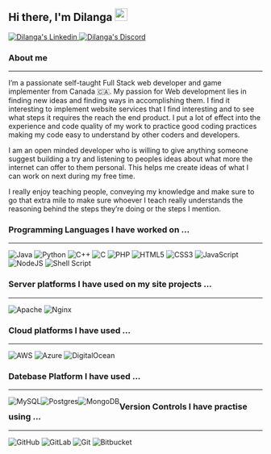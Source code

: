 ## Hi there, I'm Dilanga <img src="https://media.giphy.com/media/hvRJCLFzcasrR4ia7z/giphy.gif" width="25px">
<p>
  <a href="https://www.linkedin.com/in/dilanga-algama">
    <img alt="Dilanga's Linkedin" src="https://img.shields.io/badge/linkedin%20-%230077B5.svg?&style=for-the-badge&logo=linkedin&logoColor=white"/>
  </a>
  <a href="https://discord.gg/nrqmVfFJ">
    <img alt="Dilanga's Discord" src="https://img.shields.io/badge/%3CServer%3E%20-%237289DA.svg?&style=for-the-badge&logo=discord&logoColor=white"/>
  </a>
</p>
<h3>About me</h3>
<hr>
<p>I’m a passionate self-taught Full Stack web developer and game implementer from Canada 🇨🇦. My passion for Web development lies in finding new ideas and finding ways in accomplishing them. I find it interesting to implement website services that I find interesting and to see what steps it requires the reach the end product. I put a lot of effect into the experience and code quality of my work to practice good coding practices making my code easy to understand by other coders and developers.</p>

<p>I am an open minded developer who is willing to give anything someone suggest building a try and listening to peoples ideas about what more the internet can offer to them personal. This helps me create ideas of what I can work on next during my free time.</p>

<p>I really enjoy teaching people, conveying my knowledge and make sure to go that extra mile to make sure whoever I teach really understands the reasoning behind the steps they’re doing or the steps I mention.</p>

### Programming Languages I have worked on ...
<hr>
<p>
  <img alt="Java" src="https://img.shields.io/badge/java-%23ED8B00.svg?&style=for-the-badge&logo=java&logoColor=white"/>
  <img alt="Python" src="https://img.shields.io/badge/python%20-%2314354C.svg?&style=for-the-badge&logo=python&logoColor=white"/>
  <img alt="C++" src="https://img.shields.io/badge/c++%20-%2300599C.svg?&style=for-the-badge&logo=c%2B%2B&ogoColor=white"/>
  <img alt="C" src="https://img.shields.io/badge/c%20-%2300599C.svg?&style=for-the-badge&logo=c&logoColor=white"/>
  <img alt="PHP" src="https://img.shields.io/badge/php-%23777BB4.svg?&style=for-the-badge&logo=php&logoColor=white"/>
  <img alt="HTML5" src="https://img.shields.io/badge/html5%20-%23E34F26.svg?&style=for-the-badge&logo=html5&logoColor=white"/>
  <img alt="CSS3" src="https://img.shields.io/badge/css3%20-%231572B6.svg?&style=for-the-badge&logo=css3&logoColor=white"/>
  <img alt="JavaScript" src="https://img.shields.io/badge/javascript%20-%23323330.svg?&style=for-the-badge&logo=javascript&logoColor=%23F7DF1E"/>
  <img alt="NodeJS" src="https://img.shields.io/badge/node.js%20-%2343853D.svg?&style=for-the-badge&logo=node.js&logoColor=white"/>
  <img alt="Shell Script" src="https://img.shields.io/badge/shell_script%20-%23121011.svg?&style=for-the-badge&logo=gnu-bash&logoColor=white"/>
</p>

### Server platforms I have used on my site projects ...
<hr>
<p>
  <img alt="Apache" src="https://img.shields.io/badge/apache%20-%23D42029.svg?&style=for-the-badge&logo=apache&logoColor=white"/>
  <img alt="Nginx" src="https://img.shields.io/badge/nginx%20-%23009639.svg?&style=for-the-badge&logo=nginx&logoColor=white"/>
</p>

### Cloud platforms I have used ...
<hr>
<p>
  <img alt="AWS" src="https://img.shields.io/badge/AWS%20-%23FF9900.svg?&style=for-the-badge&logo=amazon-aws&logoColor=white"/>
  <img alt="Azure" src="https://img.shields.io/badge/azure%20-%230072C6.svg?&style=for-the-badge&logo=azure-devops&logoColor=white"/>
  <img alt="DigitalOcean" src="https://img.shields.io/badge/DigitalOcean-%230167ff.svg?&style=for-the-badge&logo=digitalOcean&logoColor=white"/>
</p>

### Datebase Platform I have used ...
<hr>
<p>
  <img style = "float:left" alt="MySQL" src="https://img.shields.io/badge/mysql-%2300f.svg?&style=for-the-badge&logo=mysql&logoColor=white"/>
  <img style = "float:left" alt="Postgres" src ="https://img.shields.io/badge/postgres-%23316192.svg?&style=for-the-badge&logo=postgresql&logoColor=white"/>
  <img style = "float:left" alt="MongoDB" src ="https://img.shields.io/badge/MongoDB-%234ea94b.svg?&style=for-the-badge&logo=mongodb&logoColor=white"/>
</p>

### Version Controls I have practise using ...
<hr>
<p>
  <img alt="GitHub" src="https://img.shields.io/badge/github%20-%23121011.svg?&style=for-the-badge&logo=github&logoColor=white"/>
  <img alt="GitLab" src="https://img.shields.io/badge/gitlab%20-%23181717.svg?&style=for-the-badge&logo=gitlab&logoColor=white"/>
  <img alt="Git" src="https://img.shields.io/badge/git%20-%23F05033.svg?&style=for-the-badge&logo=git&logoColor=white"/>
  <img alt="Bitbucket" src="https://img.shields.io/badge/bitbucket%20-%230047B3.svg?&style=for-the-badge&logo=bitbucket&logoColor=white"/>
</p>
<!--
**dalgama/dalgama** is a ✨ _special_ ✨ repository because its `README.md` (this file) appears on your GitHub profile.

Here are some ideas to get you started:

- 🔭 I’m currently working on ...
- 🌱 I’m currently learning ...
- 👯 I’m looking to collaborate on ...
- 🤔 I’m looking for help with ...
- 💬 Ask me about ...
- 📫 How to reach me: ...
- 😄 Pronouns: ...
- ⚡ Fun fact: ...
-->
